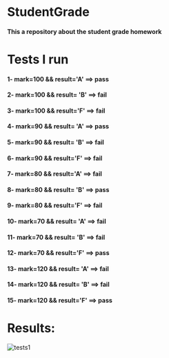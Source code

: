 # StudentGrade
#### This a repository about the student grade homework
# Tests I run
#### 1- mark=100 &&  result='A' ==> pass
#### 2- mark=100 && result= 'B' ==> fail
#### 3- mark=100 &&  result='F' ==> fail
#### 4- mark=90 && result= 'A' ==> pass
#### 5- mark=90 && result= 'B' ==> fail
#### 6- mark=90 &&  result='F' ==> fail
#### 7- mark=80 &&  result='A' ==> fail
#### 8- mark=80 && result= 'B' ==> pass
#### 9- mark=80 &&  result='F' ==> fail
#### 10- mark=70 && result= 'A' ==> fail
#### 11- mark=70 && result= 'B' ==> fail
#### 12- mark=70 &&  result='F' ==> pass
#### 13- mark=120 && result= 'A' ==> fail
#### 14- mark=120 && result= 'B' ==> fail
#### 15- mark=120 &&  result='F' ==> pass
# Results:

![tests1](https://github.com/Raghad-Als/StudentGrade/assets/167207110/a9b8a6c6-bfe9-491f-901f-78a3494dbcfb)


